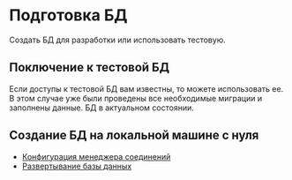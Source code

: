 # Подготовка БД

Создать БД для разработки или использовать тестовую.

## Поключение к тестовой БД

Если доступы к тестовой БД вам известны, то можете использовать ее.
В этом случае уже были проведены все необходимые миграции и заполнены данные.
БД в актуальном состоянии.

## Создание БД на локальной машине с нуля

* [Конфигурация менеджера соединений](https://github.com/php7lab/eloquent/blob/master/docs/config.md)
* [Развертывание базы данных](https://github.com/php7lab/eloquent/blob/master/docs/init.md)
